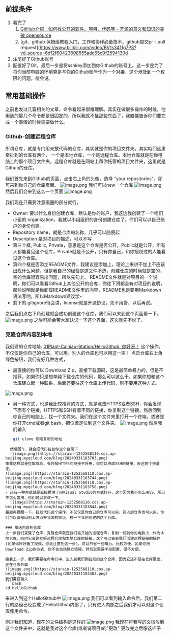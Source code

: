 ## 前提条件
1. 看完了
	1. [GitHub介绍：如何找公开的软件、项目、代码等 - 开源的意义和知识的突破 opensource](https://www.bilibili.com/video/BV1jg41197Zv?vd_source=6df2f60423608555adc65c0f2594130d)
	2. [git、github 保姆级教程入门，工作和协作必备技术，github提交pr - pull request](https://www.bilibili.com/video/BV1s3411g7PS?vd_source=6df2f60423608555adc65c0f2594130d
2. 注册好了Github账号
3. 配置好了Git，最后一步是将sshkey添加到你Github的账号上。这一步是为了将你当前电脑的环境算是与你的Github账号作为一个对接，这个涉及到一个权限的问题，待会说。

## 常用基础操作
之前也发过几篇相关的文章，命令看起来很难理解。其实在做很多操作的时候，他用到的那几个命令都是很固定的，所以我就不扯那些东西了，我直接告诉你们要完成一个事情的时候需要做什么。

### Github-创建远程仓库
所谓仓库，就是专门用来放代码的仓库，其实就是你的项目文件夹。其实咱们这里牵扯到的仓库有两个， 一个是本地仓库，一个是远程仓库。本地仓库就是在你电脑上的那个项目文件夹，远程仓库就是在网站上帮你托管的项目文件夹，这里就是Github的仓库。

我们首先来到Github的页面，点击右上角的头像，选择 "your repositories"，即可来到你自己的仓库页面。
![image.png](https://starain-1252568110.cos.ap-beijing.myqcloud.com/blog/20240331181752.png)
我们可以new一个仓库
![image.png](https://starain-1252568110.cos.ap-beijing.myqcloud.com/blog/20240331181949.png)
然后我们会来到这么一个页面
![image.png](https://starain-1252568110.cos.ap-beijing.myqcloud.com/blog/20240331182302.png)

我们现在只需要注意画圈的部分就行。
- Owner: 要以什么身份创建仓库，默认是你的账户，我这边我创建了一个咱们小组的 organization，我就以小组组织的身份创建仓库了。你们可以以自己账户的身份创建。
- Repository name，就是仓库的名称，几乎可以随便起
- Description 是对项目的描述，可以不写
- 第三个框, Public, Private，意思是这个仓库是否公开，Public就是公开，所有人都能看见这个仓库，Private就是不公开，只有你自己，和你授权过的人能看见这个仓库。
- 第四个框是否添加README文件，我建议是添加上，理论上来讲不加上不应该出现什么问题，但是我自己的经验是这文件不选，创建仓库的时候就是空的，空的仓库很容易出问题，所以先勾上。
  README文件就是对项目的一个说明，你们可以看看Github上其他公开的仓库，你往下滑都会有对项目的说明，那些说明就是你卸载README文件里的内容，README也是要用Markdown语法写哟，所以Markdown建议学~
- 剩下的.gitignore待会讲，license就是开源协议，先不用管，以后再说。

之后我们点右下角创建就会成功创建这个仓库，我们可以来到这个页面看一下。
![image.png](https://starain-1252568110.cos.ap-beijing.myqcloud.com/blog/20240331182822.png)
之后可能会带大家认识一下这个界面，这次就先不说了。

### 克隆仓库内容到本地
我创建的仓库地址: [01Plant-Cainiao-Station/HelloGithub: 你好呀！](https://github.com/01Plant-Cainiao-Station/HelloGithub)
这个操作，不仅仅是你自己的仓库，可以用，别人的仓库也可以用这一招！
点击仓库右上角绿色按钮，我们有好几种方式，
- 最直接的你可以 Download Zip，直接下载源码，这是最简单暴力的，但是不推荐。如果你只是想单纯下载仓库的代码，那么可以这么干，如果你想和这个仓库建立起一种联系，后面还要往这个仓库上传代码，则不要用这种方式。

![image.png](https://starain-1252568110.cos.ap-beijing.myqcloud.com/blog/20240331183109.png)
- 另一种方式，也是我比较推荐的方式，就是点击HTTPS或者SSH，你会发现下面有个链接，HTTPS和SSH有着不同的链接，你复制这个链接。然后回到你自己的电脑上，找一个文件夹。我们在这个文件夹里打开一个终端，或者是你打开cmd或者git bash，把位置定位到这个文件夹。
  ![image.png](https://starain-1252568110.cos.ap-beijing.myqcloud.com/blog/20240331183438.png)
  然后我们输入
  ```bash
  git clone 刚刚复制的地址
```
  然后回车，就会把代码拉到你这个目录下
  ![image.png](https://starain-1252568110.cos.ap-beijing.myqcloud.com/blog/20240331183703.png)
像我这样就是拉取成功，有时候HTTPS的链接不好用，你可以换成SSH的链接，反正两个换着来。
![image.png](https://starain-1252568110.cos.ap-beijing.myqcloud.com/blog/20240331183744.png)
![image.png](https://starain-1252568110.cos.ap-beijing.myqcloud.com/blog/20240331183758.png)
- 还有一种方式就是直接提供了用Visual Studio的方式打开，这个因为我不怎么用VS，所以不怎么常用，你们可以尝试一下。
  ![image](https://starain-1252568110.cos.ap-beijing.myqcloud.com/blog/20240331183844.png)
最后再提醒一下，拉取代码这个操作，不仅仅是你自己的仓库可以用，别人的仓库也可以用，你们可以直接回到上方点开我发的网址，拉一下我刚创建的这个仓库。

### 推送内容到仓库
上一步我们克隆了仓库，克隆仓库就是我们最开始的远程仓库，复制一份到你的电脑上，作为本地仓库，同时它会建立好远程仓库和本地仓库的链接，这个可以省去我们创建远程链接的操作(如果你好好看了视频，你会注意到这一步)。可以节省一些精力，比较方便，如果你用Download Zip的方式，则不会自动建立链接，然后就需要手动配置，很不方便。

接着上一步，我们需要在命令行中，进入到我们刚拉取的这个仓库，因为它还不是在仓库里面，还在仓库外面
![image.png](https://starain-1252568110.cos.ap-beijing.myqcloud.com/blog/20240331184403.png)
我们需要输入
```bash
cd HelloGithub
```
来进入到这个HelloGithub中
![image.png](https://starain-1252568110.cos.ap-beijing.myqcloud.com/blog/20240331184517.png)
我们可以看到输入命令后，我们第二行的路径已经变成了HelloGithub内部了，只有进入内部之后我们才可以对这个仓库使用命令。

刚才我们知道，现在的文件结构是这样的
![image.png](https://starain-1252568110.cos.ap-beijing.myqcloud.com/blog/20240331184627.png)
我现在将我写的文档放到这个文件夹中，这就是我对这个仓库(或者说项目)的"更改"
更改完之后像这样子
